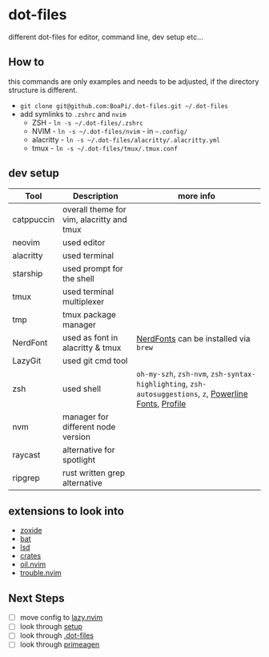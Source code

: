 # dot-files

different dot-files for editor, command line, dev setup etc...

## How to

this commands are only examples and needs to be adjusted, if the directory structure is different.

- `git clone git@github.com:BoaPi/.dot-files.git ~/.dot-files`
- add symlinks to `.zshrc` and `nvim`
  - ZSH - `ln -s ~/.dot-files/.zshrc`
  - NVIM - `ln -s ~/.dot-files/nvim` - in `~.config/`
  - alacritty - `ln -s ~/.dot-files/alacritty/.alacritty.yml`
  - tmux - `ln -s ~/.dot-files/tmux/.tmux.conf`

## dev setup

| Tool       | Description                               | more info                                                                                                                                                     |
| ---------- | ----------------------------------------- | ----------------------------------------------------------------------------------------------------------------------------------------------------------- |
| catppuccin | overall theme for vim, alacritty and tmux |                                                                                                                                                             |
| neovim     | used editor                               |                                                                                                                                                             |
| alacritty  | used terminal                             |                                                                                                                                                             |
| starship   | used prompt for the shell                 |                                                                                                                                                             |
| tmux       | used terminal multiplexer                 |                                                                                                                                                             |
| tmp        | tmux package manager                      |                                                                                                                                                             |
| NerdFont   | used as font in alacritty & tmux          | [NerdFonts](https://www.nerdfonts.com/cheat-sheet) can be installed via `brew`                                                                                                         |
| LazyGit    | used git cmd tool                         |                                                                                                                                                             |
| zsh        | used shell                                | `oh-my-szh`, `zsh-nvm`, `zsh-syntax-highlighting`, `zsh-autosuggestions`, `z`, [Powerline Fonts](https://github.com/powerline/fonts), [Profile](boapi.json) |
| nvm        | manager for different node version        |                                                                                                                                                             |
| raycast    | alternative for spotlight                 |                                                                                                                                                             |
| ripgrep    | rust written grep alternative             |                                                                                                                                                             |

## extensions to look into

* [zoxide](https://github.com/ajeetdsouza/zoxide)
* [bat](https://github.com/sharkdp/bat)
* [lsd](https://github.com/lsd-rs/lsd)
* [crates](https://github.com/Saecki/crates.nvim)
* [oil.nvim](https://github.com/stevearc/oil.nvim)
* [trouble.nvim](https://github.com/folke/trouble.nvim)

## Next Steps

* [ ] move config to [lazy.nvim](https://github.com/folke/lazy.nvim)
* [ ] look through [setup](https://www.youtube.com/watch?v=J9yqSdvAKXY)
* [ ] look through [.dot-files](https://github.com/cpow/cpow-dotfiles)
* [ ] look through [primeagen](https://github.com/ThePrimeagen/init.lua/tree/master)
